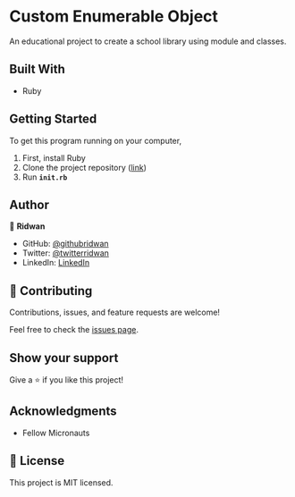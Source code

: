 # Custom Enumerable Object

An educational project to create a school library using module and classes.


## Built With

- Ruby


## Getting Started

To get this program running on your computer,

1. First, install Ruby
2. Clone the project repository ([link](.))
3. Run **`init.rb`**


## Author

👤 **Ridwan**

- GitHub: [@githubridwan](https://github.com/ridwanediallo)
- Twitter: [@twitterridwan](https://twitter.com/RidwaneD)
- LinkedIn: [LinkedIn](https://www.linkedin.com/in/ridwan-diallo)

## 🤝 Contributing

Contributions, issues, and feature requests are welcome!

Feel free to check the [issues page](../../issues/).

## Show your support

Give a ⭐️ if you like this project!

## Acknowledgments

- Fellow Micronauts

## 📝 License

This project is MIT licensed.

